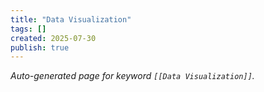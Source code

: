 ```yaml
---
title: "Data Visualization"
tags: []
created: 2025-07-30
publish: true
---
```


_Auto-generated page for keyword `[[Data Visualization]]`._

